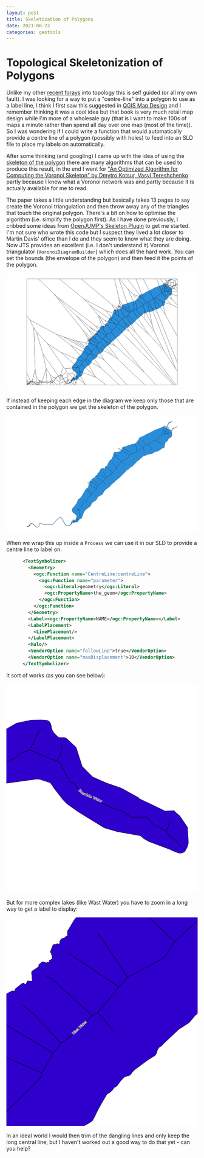 ```yaml
---
layout: post
title: Skeletization of Polygons
date: 2021-08-23
categories: geotools
---
```


# Topological Skeletonization of Polygons 

Unlike my other [recent forays](/geotools/2021/08/23/Topological-Adventures.html) into topology this is self guided (or all my own fault). I was looking for a way to put a "centre-line" into a polygon to use as a label line, I think I first saw this suggested in [QGIS Map Design](https://locatepress.com/qmd2) and I remember thinking it was a cool idea but that book is very much retail map design while I'm more of a wholesale guy (that is I want to make 100s of maps a minute rather than spend all day over one map (most of the time)). So I was wondering if I could write a function that would automatically provide a centre line of a polygon (possibly with holes) to feed into an SLD file to place my labels on automatically. 

After some thinking (and googling) I came up with the idea of using the [skeleton of the polygon](https://en.wikipedia.org/wiki/Topological_skeleton) there are many algorithms that can be used to produce this result, in the end I went for ["An Optimized Algorithm for Computing the Voronoi Skeleton" by Dmytro Kotsur, Vasyl Tereshchenko](https://www.computingonline.net/files/journals/1/archieve/IJC_2020_19_4_03.pdf) partly because I knew what a Voronoi network was and partly because it is actually available for me to read. 


The paper takes a little understanding but basically takes 13 pages to say create the Voronoi triangulation and then throw away any of the triangles that touch the original polygon. There's a bit on how to optimise the algorithm (i.e. simplify the polygon first). 
As I have done previously, I cribbed some ideas from [OpenJUMP's Skeleton Plugin](https://github.com/openjump-gis/graph-toolbox-extension/blob/main/src/main/java/fr/michaelm/jump/plugin/graph/SkeletonPlugIn.java) to get me started. I'm not sure who wrote this code but I suspect they lived a lot closer to Martin Davis' office than I do and they seem to know what they are doing. 
Now JTS provides an excellent (i.e. I don't understand it) Voronoi triangulator (`VoronoiDiagramBuilder`) which does all the hard work. You can set the bounds (the envelope of the polygon) and then feed it the points of the polygon.

![Voronoi Diagram of Ullswater](/images/voronoi.png "Voronoi Diagram of Ullswater")

If instead of keeping each edge in the diagram we keep only those that are contained in the polygon we get the skeleton of the polygon.

![Skeleton of Ullswater](/images/centreline.png "Skeleton of Ullswater")


When we wrap this up inside a `Process` we can use it in our SLD to provide a centre line to label on.

```xml
      <TextSymbolizer>
        <Geometry>
          <ogc:Function name="CentreLine:centreLine">
            <ogc:Function name="parameter">
              <ogc:Literal>geometry</ogc:Literal>
              <ogc:PropertyName>the_geom</ogc:PropertyName>
            </ogc:Function>
          </ogc:Function>
        </Geometry>
        <Label><ogc:PropertyName>NAME</ogc:PropertyName></Label>
        <LabelPlacement>
          <LinePlacement/>
        </LabelPlacement>
        <Halo/>
        <VendorOption name="followLine">true</VendorOption>
        <VendorOption name="maxDisplacement">10</VendorOption>
      </TextSymbolizer>
```

It sort of works (as you can see below):

![Ennerdale Water](/images/ennerdale.png "Ennerdale Water")

But for more complex lakes (like Wast Water) you have to zoom in a long way to get a label to display:

![Wast Water](/images/wastwater.png "Wast Water")

In an ideal world I would then trim of the dangling lines and only keep the long central line, but I haven't worked out a good way to do that yet - can you help?
